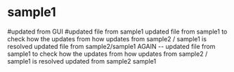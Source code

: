 # sample1
#updated from GUI
#updated file from sample1
updated file from sample1 to check how the updates from how updates from sample2 / sample1 is resolved
updated file from sample2/sample1
AGAIN -- updated file from sample1 to check how the updates from how updates from sample2 / sample1 is resolved
updated from sample2 sample1
